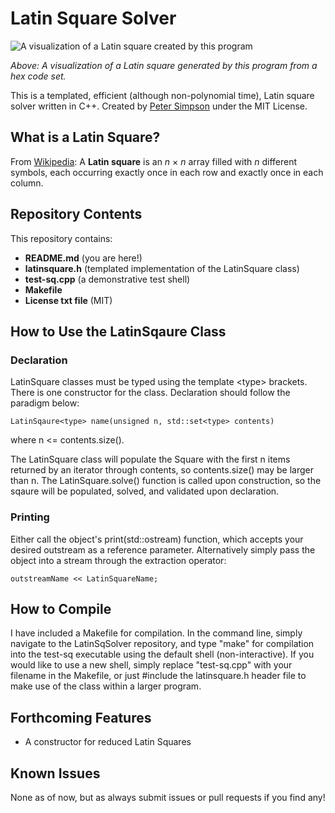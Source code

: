 #  Latin Square Solver
![A visualization of a Latin square created by this program](https://petersimpson.me/img/small_hex_vis.png)

*Above: A visualization of a Latin square generated by this program from a hex code set.*

This is a templated, efficient (although non-polynomial time), Latin square solver written in C++.
Created by [Peter Simpson](https://petersimpson.me) under the MIT License.

## What is a Latin Square?
From [Wikipedia](https://en.wikipedia.org/wiki/Latin_square): A **Latin square** is an _n_ × _n_ array filled with _n_ different symbols, each occurring exactly once in each row and exactly once in each column.

## Repository Contents
This repository contains:
 - **README.md** (you are here!)
 - **latinsquare.h** (templated implementation of the LatinSquare class)
 - **test-sq.cpp** (a demonstrative test shell)
 - **Makefile**
 - **License txt file** (MIT)

## How to Use the LatinSqaure Class
### Declaration
LatinSquare classes must be typed using the template <type\> brackets.
There is one constructor for the class. Declaration should follow the paradigm below:

    LatinSqaure<type> name(unsigned n, std::set<type> contents)
where n <= contents.size().

The LatinSquare class will populate the Square with the first n items returned by an iterator through contents, so contents.size() may be larger than n. 
The LatinSquare.solve() function is called upon construction, so the sqaure will be populated, solved, and validated upon declaration.

### Printing
Either call the object's print(std::ostream) function, which accepts your desired outstream as a reference parameter.
Alternatively simply pass the object into a stream through the extraction operator:

    outstreamName << LatinSquareName;

## How to Compile
I have included a Makefile for compilation. In the command line, simply navigate to the LatinSqSolver repository, and type "make" for compilation into the test-sq executable using the default shell (non-interactive). 
If you would like to use a new shell, simply replace "test-sq.cpp" with your filename in the Makefile, or just #include the latinsquare.h header file to make use of the class within a larger program.

## Forthcoming Features

 - A constructor for reduced Latin Squares

## Known Issues
None as of now, but as always submit issues or pull requests if you find any!
